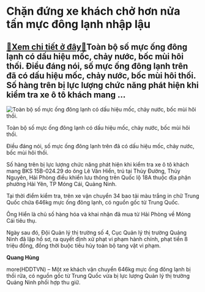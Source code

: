 Chặn đứng xe khách chở hơn nửa tấn mực đông lạnh nhập lậu
=========================================================

[:gift:Xem chi tiết ở đây:gift:](https://hddtvn.com/chan-dung-xe-khach-cho-hon-nua-tan-muc-dong-lanh-nhap-lau/)Toàn bộ số mực ống đông lạnh có dấu hiệu mốc, chảy nước, bốc mùi hôi thối. Điều đáng nói, số mực ống đông lạnh trên đã có dấu hiệu mốc, chảy nước, bốc mùi hôi thối. Số hàng trên bị lực lượng chức năng phát hiện khi kiểm tra xe ô tô khách mang …
----------------------------------------------------------------------------------------------------------------------------------------------------------------------------------------------------------------------------------------------------





![Toàn bộ số mực ống đông lạnh có dấu hiệu mốc, chảy nước, bốc mùi hôi thối.](https://hddtvn.com/wp-content/uploads/2021/01/2548_50b64114.jpg "Toàn bộ số mực ống đông lạnh có dấu hiệu mốc, chảy nước, bốc mùi hôi thối.")


Toàn bộ số mực ống đông lạnh có dấu hiệu mốc, chảy nước, bốc mùi hôi thối.



Điều đáng nói, số mực ống đông lạnh trên đã có dấu hiệu mốc, chảy nước, bốc mùi hôi thối.


Số hàng trên bị lực lượng chức năng phát hiện khi kiểm tra xe ô tô khách mang BKS 15B-024.29 do ông Lê Văn Hiển, trú tại Thủy Đường, Thủy Nguyên, Hải Phòng điều khiển lưu thông trên Quốc lộ 18A thuộc địa phận phường Hải Yên, TP Móng Cái, Quảng Ninh.


Tại thời điểm kiểm tra, trên xe vận chuyển 34 bao tải màu trắng in chữ Trung Quốc chứa 646kg mực ống đông lạnh, có nguồn gốc từ Trung Quốc.


Ông Hiển là chủ số hàng hóa và khai nhận đã mua từ Hải Phòng về Móng Cái tiêu thụ.


Ngày sau đó, Đội Quản lý thị trường số 4, Cục Quản lý thị trường Quảng Ninh đã lập hồ sơ, ra quyết định xử phạt vi phạm hành chính, phạt tiền 8 triệu đồng, đồng thời buộc tiêu hủy toàn bộ tang vật vi phạm.




**Quang Hùng**



more(HDDTVN) – Một xe khách vận chuyển 646kg mực ống đông lạnh bị thối rữa, có nguồn gốc từ Trung Quốc vừa bị lực lượng Quản lý thị trường Quảng Ninh phối hợp thu giữ.

